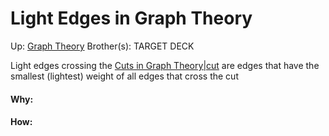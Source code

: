 # Light Edges in Graph Theory

Up: [Graph Theory](graph_theory)
Brother(s):
TARGET DECK

Light edges crossing the [Cuts in Graph Theory|cut](cuts_in_graph_theory|cut) are edges that have the smallest (lightest) weight of all edges that cross the cut




































#### Why:
#### How:









